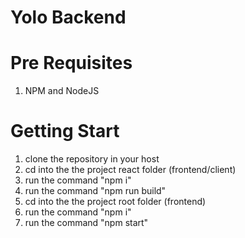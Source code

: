 # Yolo Backend

# Pre Requisites
1. NPM and NodeJS

# Getting Start
1. clone the repository in your host
2. cd into the the project react folder (frontend/client)
3. run the command "npm i"
4. run the command "npm run build"
2. cd into the the project root folder (frontend)
3. run the command "npm i"
4. run the command "npm start"
